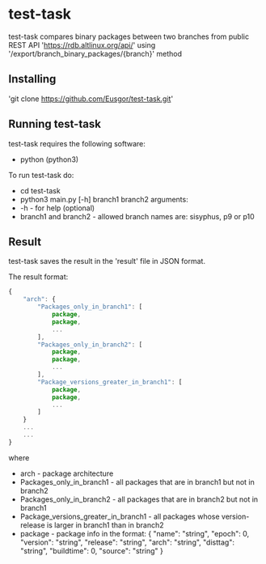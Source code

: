 # test-task

test-task compares binary packages between two branches from public REST API 'https://rdb.altlinux.org/api/' using '/export/branch_binary_packages/{branch}' method

## Installing

'git clone https://github.com/Eusgor/test-task.git'

## Running test-task

test-task requires the following software:
- python (python3)

To run test-task do:

- cd test-task
- python3 main.py [-h] branch1 branch2
arguments: 
- -h - for help (optional) 
- branch1 and branch2 - allowed branch names are: sisyphus, p9 or p10

## Result

test-task saves the result in the 'result' file in JSON format.

The result format:
```javascript
{
    "arch": {
        "Packages_only_in_branch1": [
            package,
            package,
            ...
        ],
        "Packages_only_in_branch2": [
            package,
            package,
            ...
        ],
        "Package_versions_greater_in_branch1": [
            package,
            package,
            ...
        ]
    }
    ...
    ...
}
```

where
- arch - package architecture
- Packages_only_in_branch1 - all packages that are in branch1 but not in branch2
- Packages_only_in_branch2 - all packages that are in branch2 but not in branch1
- Package_versions_greater_in_branch1 - all packages whose version-release is larger in branch1 than in branch2
- package - package info in the format:
    {
      "name": "string",
      "epoch": 0,
      "version": "string",
      "release": "string",
      "arch": "string",
      "disttag": "string",
      "buildtime": 0,
      "source": "string"
    }
